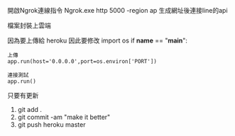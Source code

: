 開啟Ngrok連線指令
Ngrok.exe http 5000 -region ap
生成網址後連接line的api

檔案封裝上雲端

因為要上傳給 heroku 因此要修改
import os
if __name__ == "__main__":

    上傳
    app.run(host='0.0.0.0',port=os.environ['PORT'])
    
    連接測試
    app.run()
    
只要有更新
1. git add .
2. git commit -am "make it better"
3. git push heroku master